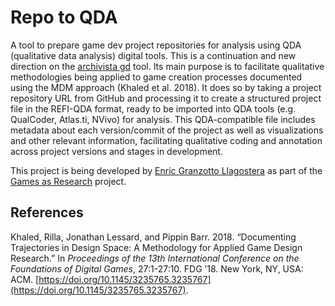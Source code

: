 # Repo to QDA

A tool to prepare game dev project repositories for analysis using QDA (qualitative data analysis) digital tools. This is a continuation and new direction on the [archivista gd](https://www.npmjs.com/package/archivistagd) tool. Its main purpose is to facilitate qualitative methodologies being applied to game creation processes documented using the MDM approach (Khaled et al. 2018). It does so by taking a project repository URL from GitHub and processing it to create a structured project file in the REFI-QDA format, ready to be imported into QDA tools (e.g. QualCoder, Atlas.ti, NVivo) for analysis. This QDA-compatible file includes metadata about each version/commit of the project as well as visualizations and other relevant information, facilitating qualitative coding and annotation across project versions and stages in development.

This project is being developed by [Enric Granzotto Llagostera](https://enric.llagostera.com.br) as part of the [Games as Research](https://www.gamesasresearch.com/) project.

## References

Khaled, Rilla, Jonathan Lessard, and Pippin Barr. 2018. “Documenting Trajectories in Design Space: A Methodology for Applied Game Design Research.” In _Proceedings of the 13th International Conference on the Foundations of Digital Games_, 27:1-27:10. FDG ’18. New York, NY, USA: ACM. [https://doi.org/10.1145/3235765.3235767](https://doi.org/10.1145/3235765.3235767).

